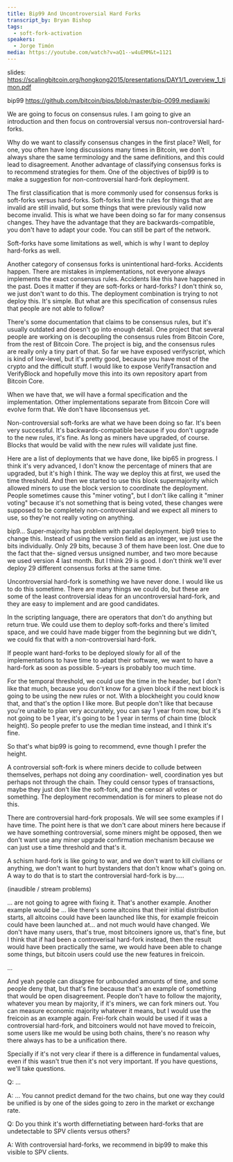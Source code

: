 ```yaml
---
title: Bip99 And Uncontroversial Hard Forks
transcript_by: Bryan Bishop
tags:
  - soft-fork-activation
speakers:
  - Jorge Timón
media: https://youtube.com/watch?v=aQ1--w4uEMM&t=1121
---
```

slides: <https://scalingbitcoin.org/hongkong2015/presentations/DAY1/1_overview_1_timon.pdf>

bip99 <https://github.com/bitcoin/bips/blob/master/bip-0099.mediawiki>

We are going to focus on consensus rules. I am going to give an introduction and then focus on controversial versus non-controversial hard-forks.

Why do we want to classify consensus changes in the first place? Well, for one, you often have long discussions many times in Bitcoin, we don't always share the same terminology and the same definitions, and this could lead to disagreement. Another advantage of classifying consensus forks is to recommend strategies for them. One of the objectives of bip99 is to make a suggestion for non-controversial hard-fork deployment.

The first classification that is more commonly used for consensus forks is soft-forks versus hard-forks. Soft-forks limit the rules for things that are invalid are still invalid, but some things that were previously valid now become invalid. This is what we have been doing so far for many consensus changes. They have the advantage that they are backwards-compatible, you don't have to adapt your code. You can still be part of the network.

Soft-forks have some limitations as well, which is why I want to deploy hard-forks as well.

Another category of consensus forks is unintentional hard-forks. Accidents happen. There are mistakes in implementations, not everyone always implements the exact consensus rules. Accidents like this have happened in the past. Does it matter if they are soft-forks or hard-forks? I don't think so, we just don't want to do this. The deployment combination is trying to not deploy this. It's simple. But what are this specification of consensus rules that people are not able to follow?

There's some documentation that claims to be consensus rules, but it's usually outdated and doesn't go into enough detail. One project that several people are working on is decoupling the consensus rules from Bitcoin Core, from the rest of Bitcoin Core. The project is big, and the consensus rules are really only a tiny part of that. So far we have exposed verifyscript, which is kind of low-level, but it's pretty good, because you have most of the crypto and the difficult stuff. I would like to expose VerifyTransaction and VerifyBlock and hopefully move this into its own repository apart from Bitcoin Core.

When we have that, we will have a formal specification and the implementation. Other implementations separate from Bitcoin Core will evolve form that. We don't have libconsensus yet.

Non-controversial soft-forks are what we have been doing so far. It's been very successful. It's backwards-compatible because if you don't upgrade to the new rules, it's fine. As long as miners have upgraded, of course. Blocks that would be valid with the new rules will validate just fine.

Here are a list of deployments that we have done, like bip65 in progress. I think it's very advanced, I don't know the percentage of miners that are upgraded, but it's high I think. The way we deploy this at first, we used the time threshold. And then we started to use this block supermajority which allowed miners to use the block version to coordinate the deployment. People sometimes cause this "miner voting", but I don't like calling it "miner voting" because it's not something that is being voted, these changes were supposed to be completely non-controversial and we expect all miners to use, so they're not really voting on anything.

bip9... Super-majority has problem with parallel deployment. bip9 tries to change this. Instead of using the version field as an integer, we just use the bits individually. Only 29 bits, because 3 of them have been lost. One due to the fact that the- signed versus unsigned number, and two more because we used version 4 last month. But I think 29 is good. I don't think we'll ever deploy 29 different consensus forks at the same time.

Uncontroversial hard-fork is something we have never done. I would like us to do this sometime. There are many things we could do, but these are some of the least controversial ideas for an uncontroversial hard-fork, and they are easy to implement and are good candidates.

In the scripting language, there are operators that don't do anything but return true. We could use them to deploy soft-forks and there's limited space, and we could have made bigger from the beginning but we didn't, we could fix that with a non-controversial hard-fork.

If people want hard-forks to be deployed slowly for all of the implementations to have time to adapt their software, we want to have a hard-fork as soon as possible. 5-years is probably too much time.

For the temporal threshold, we could use the time in the header, but I don't like that much, because you don't know for a given block if the next block is going to be using the new rules or not. With a blockheight you could know that, and that's the option I like more. But people don't like that because you're unable to plan very accurately, you can say 1 year from now, but it's not going to be 1 year, it's going to be 1 year in terms of chain time (block height). So people prefer to use the median time instead, and I think it's fine.

So that's what bip99 is going to recommend, evne though I prefer the height.

A controversial soft-fork is where miners decide to collude between themselves, perhaps not doing any coordination- well, coordination yes but perhaps not through the chain. They could censor types of transactions, maybe they just don't like the soft-fork, and the censor all votes or something. The deployment recommendation is for miners to please not do this.

There are controversial hard-fork proposals. We will see some examples if I have time. The point here is that we don't care about miners here because if we have something controversial, some miners might be opposed, then we don't want use any miner upgrade confirmation mechanism because we can just use a time threshold and that's it.

A schism hard-fork is like going to war, and we don't want to kill civilians or anything, we don't want to hurt bystanders that don't know what's going on. A way to do that is to start the controversial hard-fork is by.....

(inaudible / stream problems)

... are not going to agree with fixing it. That's another example. Another example would be ... like there's some altcoins that their initial distribution starts, all altcoins could have been launched like this, for example freicoin could have been launched at... and not much would have changed. We don't have many users, that's true, most bitcoiners ignore us, that's fine, but I think that if had been a controverisal hard-fork instead, then the result would have been practically the same, we would have been able to change some things, but bitcoin users could use the new features in freicoin.

...

And yeah people can disagree for unbounded amounts of time, and some people deny that, but that's fine because that's an example of something that would be open disagreement. People don't have to follow the majority, whatever you mean by majority, if it's miners, we can fork miners out. You can measure economic majority whatever it means, but I would use the freicoin as an example again. Frei-fork chain would be used if it was a controversial hard-fork, and bitcoiners would not have moved to freicoin, some users like me would be using both chains, there's no reason why there always has to be a unification there.

Specially if it's not very clear if there is a difference in fundamental values, even if this wasn't true then it's not very important. If you have questions, we'll take questions.

Q: ...

A: ... You cannot predict demand for the two chains, but one way they could be unified is by one of the sides going to zero in the market or exchange rate.

Q: Do you think it's worth differnetiating between hard-forks that are undetectable to SPV clients versus others?

A: With controversial hard-forks, we recommend in bip99 to make this visible to SPV clients.
